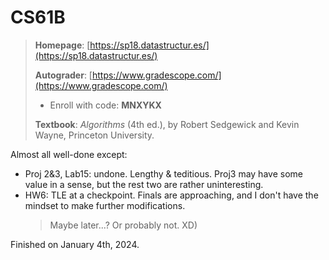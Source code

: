# CS61B

> **Homepage**: [https://sp18.datastructur.es/](https://sp18.datastructur.es/)
> 
> **Autograder**: [https://www.gradescope.com/](https://www.gradescope.com/)
> - Enroll with code: **MNXYKX**
>
> **Textbook**: *Algorithms* (4th ed.), by Robert Sedgewick and Kevin Wayne, Princeton University.

Almost all well-done except:
- Proj 2&3, Lab15: undone. Lengthy & teditious. Proj3 may have some value in a sense, but the rest two are rather uninteresting.
- HW6: TLE at a checkpoint. Finals are approaching, and I don't have the mindset to make further modifications.
  > Maybe later...? Or probably not. XD)

Finished on January 4th, 2024.
